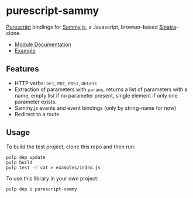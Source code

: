 # purescript-sammy

[Purescript](http://www.purescript.org/) bindings for [Sammy.js](http://sammyjs.org/), a Javascript, browser-based [Sinatra](http://www.sinatrarb.com/)-clone.

- [Module Documentation](docs/Sammy.md)
- [Example](test/Main.purs)

## Features

- HTTP verbs: `GET`, `PUT`, `POST`, `DELETE`
- Extraction of parameters with `params`, returns a list of parameters with a name, empty list if no parameter present, single element if only one parameter exists.
- Sammy.js events and event bindings (only by string-name for now)
- Redirect to a route

## Usage

To build the test project, clone this repo and then run:

    pulp dep update
    pulp build
    pulp test -r cat > examples/index.js

To use this library in your own project:

    pulp dep i purescript-sammy
